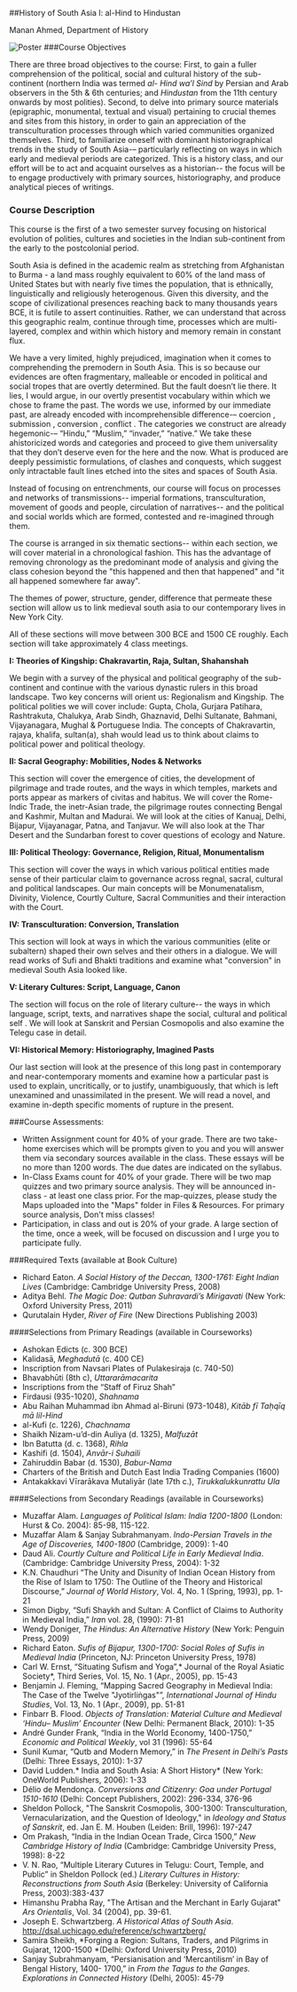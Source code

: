 ##History of South Asia I: al-Hind to Hindustan  

Manan Ahmed, Department of History 

  ![Poster](images/SAposter.jpg "Poster")
###Course Objectives

There are three broad objectives to the course: First, to gain a fuller comprehension of the political, social and cultural history of the sub-continent (northern India was termed *al- Hind wa’l Sind* by Persian and Arab observers in the 5th & 6th centuries; and *Hindustan* from the 11th century onwards by most polities). Second, to delve into primary source materials (epigraphic, monumental, textual and visual) pertaining to crucial themes and sites from this history, in order to gain an appreciation of the transculturation processes through which varied communities organized themselves. Third, to familiarize oneself with dominant historiographical trends in the study of South Asia-– particularly reflecting on ways in which early and medieval periods are categorized.  This is a history class, and our effort will be to act and acquaint ourselves as a historian-- the focus will be to engage productively with primary sources, historiography, and produce analytical pieces of writings.

### Course Description
This course is the first of a two semester survey focusing on historical evolution of polities, cultures and societies in the Indian sub-continent from the early to the postcolonial period.

South Asia is defined in the academic realm as stretching from Afghanistan to Burma - a land mass roughly equivalent to 60% of the land mass of United States but with nearly five times the population, that is ethnically, linguistically and religiously heterogenous. Given this diversity, and the scope of civilizational presences reaching back to many thousands years BCE, it is futile to assert continuities. Rather, we can understand that across this geographic realm, continue through time, processes which are multi-layered, complex and within which history and memory remain in constant flux.  

We have a very limited, highly prejudiced, imagination when it comes to comprehending the premodern in South Asia. This is so because our evidences are often fragmentary, malleable or encoded in political and social tropes that are overtly determined. But the fault doesn’t lie there. It lies, I would argue, in our overtly presentist vocabulary within which we chose to frame the past. The words we use, informed by our immediate past, are already encoded with incomprehensible difference-– coercion , submission , conversion , conflict . The categories we construct are already hegemonic-– “Hindu,” “Muslim,” “invader,” “native.” We take these ahistoricized words and categories and proceed to give them universality that they don’t deserve even for the here and the now. What is produced are deeply pessimistic formulations, of clashes and conquests, which suggest only intractable fault lines etched into the sites and spaces of South Asia. 

Instead of focusing on entrenchments, our course will focus on processes and networks of transmissions-- imperial formations, transculturation, movement of goods and people, circulation of narratives-- and the political and social worlds which are formed, contested and re-imagined through them. 

The course is arranged in six thematic sections-- within each section, we will cover material in a chronological fashion. This has the advantage of removing chronology as the predominant mode of analysis and giving the class cohesion beyond the "this happened and then that happened" and "it all happened somewhere far away". 

The themes of power, structure, gender, difference that permeate these section will allow us to link medieval south asia to our contemporary lives in New York City.

All of these sections will move between 300 BCE and 1500 CE roughly. Each section will take approximately 4 class meetings.

**I: Theories of Kingship: Chakravartin, Raja, Sultan, Shahanshah** 

 We begin with a survey of the physical and political geography of the sub-continent and continue with the various dynastic rulers in this broad landscape. Two key concerns will orient us: Regionalism and Kingship. The political polities we will cover include: Gupta, Chola, Gurjara Patihara, Rashtrakuta, Chalukya, Arab Sindh, Ghaznavid, Delhi Sultanate, Bahmani, Vijayanagara, Mughal & Portuguese India. The concepts of Chakravartin, rajaya, khalifa, sultan(a), shah would lead us to think about claims to political power and political theology.

**II: Sacral Geography: Mobilities, Nodes & Networks**

This section will cover the emergence of cities, the development of pilgrimage and trade routes, and the ways in which temples, markets and ports appear as markers of civitas and habitus. We will cover the Rome-Indic Trade, the inetr-Asian trade, the pilgrimage routes connecting Bengal and Kashmir, Multan and Madurai. We will look at the cities of Kanuaj, Delhi, Bijapur, Vijayanagar, Patna, and Tanjavur. We will also look at the Thar Desert and the Sundarban forest to cover questions of ecology and Nature.

**III: Political Theology: Governance, Religion, Ritual, Monumentalism**

This section will cover the ways in which various political entities made sense of their particular claim to governance across regnal, sacral, cultural and political landscapes. Our main concepts will be Monumenatalism, Divinity, Violence, Courtly Culture, Sacral Communities and their interaction with the Court.

**IV: Transculturation: Conversion, Translation** 

This section will look at ways in which the various communities (elite or subaltern) shaped their own selves and their others in a dialogue. We will read works of Sufi and Bhakti traditions and examine what "conversion" in medieval South Asia looked like.

**V: Literary Cultures: Script, Language, Canon**

The section will focus on the role of literary culture-- the ways in which language, script, texts, and narratives shape the social, cultural and political self . We will look at Sanskrit and Persian Cosmopolis and also examine the Telegu case in detail.

**VI: Historical Memory: Historiography, Imagined Pasts** 

Our last section will look at the presence of this long past in contemporary and near-contemporary moments and examine how a  particular past is used to explain, uncritically, or to justify, unambiguously, that which is left unexamined and unassimilated in the present. We will read a novel, and examine in-depth specific moments of rupture in the present. 

###Course Assessments:
* Written Assignment count for 40% of your grade. There are two take-home exercises which will be prompts given to you and you will answer them via secondary sources available in the class. These essays will be no more than 1200 words. The due dates are indicated on the syllabus. 
* In-Class Exams count for 40% of your grade. There will be two map quizzes and two primary source analysis. They will be announced in-class - at least one class prior. For the map-quizzes, please study the Maps uploaded into the "Maps" folder in Files & Resources. For primary source analysis, Don't miss classes!
* Participation, in class and out is 20% of your grade. A large section of the time, once a week, will be focused on discussion and I urge you to participate fully.


###Required Texts (available at Book Culture)
* Richard Eaton. *A Social History of the Deccan, 1300-1761: Eight Indian Lives* (Cambridge: Cambridge University Press, 2008)   
* Aditya Behl. *The Magic Doe: Qutban Suhravardi’s Mirigavati* (New York: Oxford University Press, 2011)
* Qurutalain Hyder, *River of Fire* (New Directions Publishing 2003)

####Selections from Primary Readings  (available in Courseworks)

* Ashokan Edicts (c. 300 BCE)
* Kalidasā, *Meghadutā* (c. 400 CE)
* Inscription from Navsari Plates of Pulakesiraja (c. 740-50)
* Bhavabhūti (8th c), *Uttararāmacarita*
* Inscriptions from the “Staff of Firuz Shah”
* Firdausi (935-1020), *Shahnama*
* Abu Raihan Muhammad ibn Ahmad al-Biruni (973-1048), *Kitāb fī Taḥqīq mā lil-Hind* 
* al-Kufi (c. 1226), *Chachnama* 
* Shaikh Nizam-u’d-din Auliya (d. 1325), *Malfuzāt*
* Ibn Batutta (d. c. 1368), *Rihla*
* Kashifi (d. 1504), *Anvār-i Suhaili*
* Zahiruddin Babar (d. 1530), *Babur-Nama*
* Charters of the British and Dutch East India Trading Companies (1600)
* Antakakkavi Vīrarākava Mutaliyār (late 17th c.), *Tirukkalukkunrattu Ula*

####Selections from Secondary Readings  (available in Courseworks)

* Muzaffar Alam. *Languages of Political Islam: India 1200-1800* (London: Hurst & Co. 2004): 85-98, 115-122.
* Muzaffar Alam & Sanjay Subrahmanyam. *Indo-Persian Travels in the Age of Discoveries, 1400-1800* (Cambridge, 2009): 1-40
* Daud Ali. *Courtly Culture and Political Life in Early Medieval India*. (Cambridge: Cambridge University Press, 2004): 1-32
* K.N. Chaudhuri “The Unity and Disunity of Indian Ocean History from the Rise of Islam to 1750: The Outline of the Theory and Historical Discourse,” *Journal of World History*, Vol. 4, No. 1 (Spring, 1993), pp. 1-21
* Simon Digby, “Sufi Shaykh and Sultan: A Conflict of Claims to Authority in Medieval India,” *Ira*n vol. 28, (1990): 71-81
* Wendy Doniger, *The Hindus: An Alternative History* (New York: Penguin Press, 2009)
* Richard Eaton. *Sufis of Bijapur, 1300-1700: Social Roles of Sufis in Medieval India*  (Princeton, NJ: Princeton University Press, 1978)
* Carl W. Ernst, “Situating Sufism and Yoga”,* Journal of the Royal Asiatic Society*, Third Series, Vol. 15, No. 1 (Apr., 2005), pp. 15-43
* Benjamin J. Fleming, “Mapping Sacred Geography in Medieval India: The Case of the Twelve "Jyotirliṅgas"”, *International Journal of Hindu Studies*, Vol. 13, No. 1 (Apr., 2009), pp. 51-81
* Finbarr B. Flood. *Objects of Translation: Material Culture and Medieval ‘Hindu– Muslim’ Encounter* (New Delhi: Permanent Black, 2010): 1-35
* André Gunder Frank, “India in the World Economy, 1400-1750,” *Economic and Political Weekly*, vol 31 (1996): 55-64
* Sunil Kumar, “Qutb and Modern Memory,” in *The Present in Delhi’s Pasts* (Delhi: Three Essays, 2010): 1-37
* David Ludden.* India and South Asia: A Short History* (New York: OneWorld Publishers, 2006): 1-33
* Délio de Mendonça. *Conversions and Citizenry: Goa under Portugal 1510-1610* (Delhi: Concept Publishers, 2002): 296-334, 376-96
* Sheldon Pollock, "The Sanskrit Cosmopolis, 300-1300: Transculturation, Vernacularization, and the Question of Ideology," in *Ideology and Status of Sanskrit*, ed. Jan E. M. Houben (Leiden: Brill, 1996): 197-247
* Om Prakash, “India in the Indian Ocean Trade, Circa 1500,” *New Cambridge History of India* (Cambridge: Cambridge University Press, 1998): 8-22
* V. N. Rao, “Multiple Literary Cutures in Telugu: Court, Temple, and Public” in Sheldon Pollock (ed.) *Literary Cultures in History: Reconstructions from South Asia* (Berkeley: University of California Press, 2003):383-437
* Himanshu Prabha Ray, "The Artisan and the Merchant in Early Gujarat" *Ars Orientalis*, Vol. 34 (2004), pp. 39-61. 
* Joseph E. Schwartzberg. *A Historical Atlas of South Asia*. http://dsal.uchicago.edu/reference/schwartzberg/ 
* Samira Sheikh, *Forging a Region: Sultans, Traders, and Pilgrims in Gujarat, 1200-1500 *(Delhi: Oxford University Press, 2010)
* Sanjay Subrahmanyam, “Persianisation and ‘Mercantilism’ in Bay of Bengal History, 1400- 1700,” in *From the Tagus to the Ganges. Explorations in Connected History* (Delhi, 2005): 45-79


